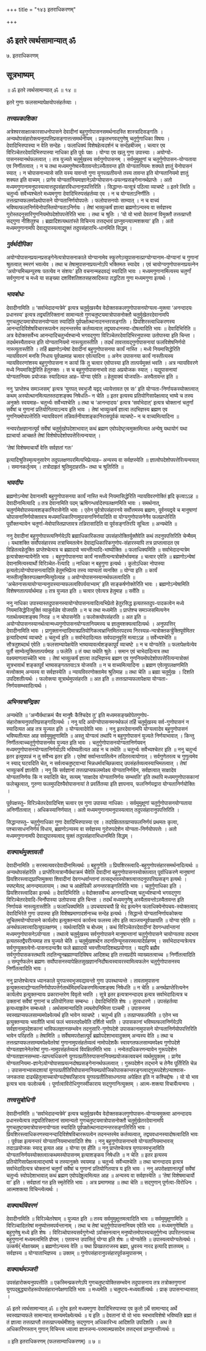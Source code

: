 +++
title = "१४३ इतराधिकरणम्"

+++


## ॐ इतरे त्वर्थसामान्यात् ॐ

७. इतराधिकरणम्

## सूत्रभाष्यम्

॥ ॐ इतरे त्वर्थसामान्यात् ॐ ॥ १४ ॥

इतरे गुणाः फलसाम्यापेक्षयोपसंहर्तव्याः ।

### ***तत्त्वप्रकाशिका***

अत्रेश्वरसाक्षात्कारसाधनोपासने देवादीनां बहुगुणोपासनसमर्थनादस्ति शास्त्रादिसङ्गतिः । अन्यथोपसंहारोक्त्यनुपपत्तिप्रसङ्गात्तत्समर्थनीयम् । प्रकृतभगवद्गुणेषु चतुर्गुणाधिका विषयः । देवादिभिरुपास्या न वेति सन्देहः । फलाधिक्यं विशेषहेत्वदर्शनं च सन्देहबीजम् । चत्वार एव विरिञ्चेतरदेवादिभिरुपास्या नाधिका इति पूर्वः पक्षः । योग्या एव खलु गुणा उपास्याः । अयोग्यो-पासनस्यानर्थफलत्वात् । तत्र युज्यते चतुर्मुखस्य सर्वगुणोपासनम् । सर्वमुमुक्षूणां च चतुर्गुणोपासन-योग्यताया एव निर्णीतत्वात् । न च तथा मध्यमगुणेष्वस्यैतावन्तोऽस्यैतावन्त इति योग्यतानियमः शक्यते ज्ञातुं येनोपासनं स्यात् । न चोपासनाभ्यासे सति यस्य यावन्तो गुणा युगपत्प्रतीयन्ते तस्य तावन्त इति योग्यतानियमो ज्ञातुं शक्यत इति वाच्यम् । प्रागेव योग्यतानियमाज्ञानेऽयोग्योपासन-प्रयत्नप्रसङ्गेनानर्थप्राप्तेः । अतो मध्यमगुणानामनुपास्यत्वात्तदुपसंहारविधानानुपपत्तिरिति । सिद्धान्त-यत्सूत्रं पठित्वा व्याचष्टे ॥ इतरे त्विति ॥ चतुर्भ्यः सर्वेभ्यश्चेतरे मध्यमगुणा देवादिभिरुपसंहर्तव्या एव । न च योग्यताऽनिर्णीतिः । तत्तत्प्राप्यफलमपेक्ष्योपासने योग्यतानिर्णयोपपत्तेः । फलोपासनयोः साम्यात् । न च वाच्यं भविष्यत्फलानिर्णयेनोपास्तियोग्यताऽनिर्णयः । तेषां भाव्युत्कर्षं ज्ञात्वा ब्रह्मणोऽन्यस्य वा सर्वज्ञस्य गुरोस्तदनुसारिगुणनियमोपदेशोपपत्तेरिति भावः । तथा च श्रुतिः । ‘यो यो भावो देवतानां विमुक्तौ तत्तत्प्राप्तौ सद्गुणा नीशितुश्च । ब्रह्मादिशत्यथतांस्ते विचिन्त्य तत्तद्भावं प्राप्नुवन्त्यात्मशक्त्या’ इति । अतो मध्यमगुणानामपि देवाद्युपास्यत्वाद्युक्तं तदुपसंहाराभि-धानमिति सिद्धम् ।

### ***गुर्वर्थदीपिका***

अयोग्योपासनप्रयत्नप्रसङ्गेनेत्यत्रोपासनाकाले योग्यानामेव स्फुरणेऽप्युपासनात्प्राग्योग्यानाम-योग्यानां च गुणानां श्रुतत्वात् स्मरणं भवत्येव । तथा च तेषामुपासनाप्रयत्नोऽपि भक्तिमतः स्यादेव । एवं चायोग्यगुणोपासनाप्रयत्नेन ‘अयोग्यमिच्छन्पुरुषः पतत्येव न संशयः’ इति वचनान्महदवद्यं स्यादिति भावः । मध्यमगुणानामित्यस्य चतुर्णां सर्वगुणानां च मध्ये या सङ्ख्या दशविंशतिशतसहस्रादिरूपा तद्धटिता गुणा मध्यमगुणा इत्यर्थः ।

### ***भावबोधः***

देवादीनामिति ॥ ‘सर्वाभेदादन्यत्रेमे’ इत्यत्र चतुर्मुखस्यैव वेदोक्तसकलगुणोपासनयोग्यत्व-मुक्त्वा ‘अनन्दादयः प्रधानस्य’ इत्यत्र तद्व्यतिरिक्तानां सामान्यतो गुणचतुष्टयमात्रोपासनोक्तौ चतुर्मुखेतरदेवानामपि गुणचतुष्टयमात्रोपासनयोग्यता स्यादिति पूर्वपक्षोत्थानादनन्तरसङ्गतिः । प्रियशिरस्त्वाधिकरणस्य आनन्दादिविशेषविचाररूपत्वेन तदनन्तरमेव कर्तव्यत्वात् तद्व्यवधानस्या-दोषत्वादिति भावः ॥ देवादिभिरिति ॥ अत्र वेदोक्तसर्वेभ्य आनन्दादिचतुर्भ्यश्चान्ये भगवद्गुणा विरिञ्चेतरदेवादिभिरनुपास्या उतोपास्या इति चिन्ता । तदर्थमस्यैतावन्त इति योग्यतानियमो नास्त्युतास्तीति । तदर्थं तावत्तावद्गुणोपासनायां फलविशेषनिर्णयो नास्त्युतास्तीति । तर्हि ब्रह्मणोऽन्येषां देवादीनां बहुगुणोपासनया कार्यं नास्ति । मध्ये नियमासिद्धेरिति न्यायविवरणं मनसि निधाय पूर्वपक्षमाह चत्वार एवेत्यादिना ॥ अनेन उपासनया कार्यं नास्तीत्यस्य न्यायविवरणांशस्य बहुगुणोपासना न कार्या किं तु चत्वार एवोपास्या इति तात्पर्यमुक्तं भवति । अत्र न्यायविवरणे मध्ये नियमासिद्धेरिति हेतुरुक्तः । स च बहुगुणोपासनाभावे तदा अप्रयोजकः स्यात् । यद्युपासनायां योग्यतानियमः प्रयोजकः स्यादित्यत आह– योग्या एवेति ॥ हेतुवाक्यं योजयति– अस्यैतावन्त इति ॥

ननु ‘प्राप्तेश्च समञ्जसम्’ इत्यत्र ‘युगपत् स्वभुजौ यद्वद् ध्यायेत्तावत एव सः’ इति योग्यता-निर्णायकस्योक्तत्वात् कथम् अस्योत्थानमित्यतस्तदाशङ्क्य निषेधति– न चेति ॥ इतर इत्यस्य प्रतियोगिसापेक्षत्वाद् भाष्ये च तस्य अनुक्तेः स्वयमाह– चतुर्भ्यः सर्वेभ्यश्चेति ॥ तथा च ‘आनन्दादयः’ इत्यत्र ‘सर्वाभेदात्’ इत्यत्र चोक्तानां चतुर्णां सर्वेषां च गुणानां प्रतियोगितयाऽन्वय इति भावः । तेषां भाव्युत्कर्षं ज्ञात्वा तदभिज्ञस्य ब्रह्मण एव गुणनियमोपपत्तेरिति न्यायविवरणं तन्निवर्तनीयाशङ्कानिरासपूर्वकं व्याचष्टे– न च वाच्यमित्यादिना ॥

नन्वपरोक्षज्ञानात्पूर्वं सर्वेषां चतुर्मुखोपदेशाभावात् कथं ब्रह्मण एवोपदेष्टृत्वमुक्तमित्यत अन्येषु यथायोगं यथा ह्याचार्या आचक्षते तेषां विशेषोपदेशोपपत्तेरित्यन्वयात् ।

‘तेषां विशेषमाचार्यो वेत्ति सर्वज्ञतां गतः’

इत्यादिश्रुतिस्मृत्यनुसारेण तदुपलक्षणपरमित्यभिप्रेत्याह– अन्यस्य वा सर्वज्ञस्येति ॥ ज्ञात्वोपदेशोपपत्तेरित्यन्वयात् । समानकर्तृत्वम् । तत्रोदाहृतं श्रुतिमुदाहरति– तथा च श्रुतिरिति ॥

### ***भावदीपः***

ब्रह्मणोऽन्येषां देवानामपि बहुगुणोपासनया कार्यं नास्ति मध्ये नियमासिद्धेरिति न्यायविवरणोक्तिं हृदि कृत्वाऽऽह ॥ देवादीनामित्यादि ॥ तत्र देवानामिति पदम् ऋषिगन्धर्वादेरुपलक्षणमिति भावः । समर्थनात्, चतुर्णामेवोपास्यत्वशङ्कानिरासेनेति भावः । एतेन पूर्वत्रोपसंहारनये सर्वोत्तमस्य ब्रह्मणः, पूर्वनयद्वये च मानुषाणां चोपासनानिर्णयोक्तावत्र मध्यमाधिकारिणामुपासनानिर्णयादिति वा योग्यगुणोपासनेनैव फलप्राप्तेरिति पूर्वोक्तन्यायेन चतुर्णा-मेवोपास्तिप्राप्तावत्र तन्निरासादिति वा पूर्वसङ्गतिरपि सूचिता ॥ अन्यथेति ॥

ननु देवादीनां बहुगुणोपास्त्यनिर्णयेऽपि ब्रह्माधिकारिकतया उपसंहारोक्तिर्युक्तैवेति कथं तदनुपपत्तिरिति चेन्मैवम् । यथाशक्ति सर्वोपसंहारस्य तत्राभिमतत्वेन देवाद्यधिकारिकगुणोप-संहारस्यापि तत्र प्राप्तत्वादत एव विहितत्वहेतूक्तिः प्राप्तेश्चेत्यत्र च ब्रह्मादयो भवन्तीत्यादि-भाष्योक्तिः ॥ फलाधिक्यमिति ॥ सर्वाभेदादन्यत्रेम इत्यत्रोक्तन्यायेनेति भावः । बहुगुणोपासनया कार्यं नास्तीत्यन्यत्रोक्तेर्भावमाह ॥ चत्वार एवेति ॥ ब्रह्मणोऽन्येषां देवानामित्यस्यार्थो विरिञ्चेत-रेत्यादि ॥ नाधिका न बहुगुणा इत्यर्थः । कुतोऽधिका नोपास्या इत्यतोऽयोग्योपासनत्वादिति हेतुमभिप्रेत्य तस्य व्याप्यतां व्यनक्ति ॥ योग्या इति ॥ कार्यं नास्तीत्युक्तिरुपलक्षणमित्युपेत्याह ॥ अयोग्योपासनस्यानर्थफलत्वादिति ॥ ‘अचेतनासत्यायोग्यान्यनुपास्यान्यफलत्वविपर्ययाभ्याम्’ इति साङ्कर्षणोक्तेरिति भावः । ब्रह्मणोऽन्येषामिति विशेषणतात्पर्यार्थमाह ॥ तत्र युज्यत इति ॥ चत्वार एवेत्यत्र हेतुमाह ॥ सर्वेति ॥

ननु नाधिका उपास्यास्तदुपासनस्यायोग्योपासनत्वादित्यभिप्रेतो हेतुरसिद्ध इत्यतस्तदुप-पादकत्वेन मध्ये नियमासिद्धेरित्युक्तिं व्याकुर्वन्नेव योजयति ॥ न च तथा मध्यमेति ॥ प्राप्तेश्च समञ्जसमित्यनेन गतार्थत्वमाशङ्क्य निराह ॥ न चोपासनेति ॥ फलोक्त्योपसंहरति ॥ अत इति ॥ अयोग्योपासनस्यानर्थत्वान्मध्यगुणोपासनयोग्यतानियमस्य च ज्ञातुमशक्यत्वादित्यर्थः । अनुपपत्तिर् देवादीनामिति भावः । प्रागुक्तानन्दादिमात्रप्रतियोगिकत्वभ्रान्तिमितरपदस्य निरस्यन्न-न्यत्रोक्तकर्त्रुक्तिपूर्वमितर इत्यादिभाष्यं व्याचष्टे ॥ चतुर्भ्य इति ॥ सर्वाभेदादित्यतः सर्वपदानुवृत्तिं मत्वाऽऽह ॥ सर्वेभ्यश्चेति ॥ सौत्रतुशब्दार्थ एवेति ॥ फलसाम्यापेक्षयेति भाष्यव्यावर्त्यशङ्कापूर्वं व्याचष्टे ॥ न च योग्यतेति ॥ फलापेक्षयेत्येव पूर्तौ साम्येत्युक्तितात्पर्यमाह ॥ फलेति ॥ तं यथा यथेति श्रुतेः । समान एवं चाभेदादित्यत्र तथा वक्ष्यमाणत्वाच्चेति भावः । तेषां भाव्युत्कर्षं ज्ञात्वा तदभिज्ञस्य ब्रह्मण एव गुणनियमोपदेशोपपत्तेरित्यन्यत्रोक्तं सूत्रभावार्थं शङ्कापूर्वं भाष्यसङ्गततयाऽत्र योजयति ॥ न च वाच्यमित्यादिना ॥ ब्रह्मण एवेत्युपलक्षणमिति मत्त्वोक्तम् अन्यस्य वा सर्वज्ञस्येति ॥ न्यायविवरणोक्तामेव श्रुतिमाह ॥ तथा चेति ॥ ब्रह्मा चतुर्मुखः । दिशति उपदिशतीत्यर्थः । फलोक्त्या सूत्रार्थमुपसंहरति ॥ अत इति ॥ तत्तत्प्राप्यफलापेक्षया योग्यता-निर्णयसम्भवादित्यर्थः ।

### ***अभिनवचन्द्रिका***

अन्यथेति ॥ ‘अन्यैर्यथाक्रमं चैव मानुषैः कैश्चिदेव तु’ इति मध्यमसङ्ख्योपेतगुणोप-संहारोक्त्यनुपपत्तिप्रसङ्गादित्यर्थः । ननु यदि अयोग्योपासनमनर्थफलं तर्हि चतुर्मुखस्य सर्व-गुणोपासनं न स्यादित्यत आह तत्र युज्यत इति ॥ योग्यत्वादेवेति भावः । ननु इतरदेवानामपि योग्यत्वादेव बहुगुणोपासनं भविष्यतीत्यत आह सर्वमुमुक्षूणामिति ॥ अस्तु योग्यत्वं तथापि न बहुगुणोपासनं युज्यते निर्णयाभावात् । किन्तु निर्णीतत्वाच्चतुर्गुणोपासनमेव युज्यत इति भावः । चतुर्गुणोपासनयोग्यतानिर्णयवन् मध्यमगुणोपासनयोग्यतानिर्णयोऽपि भविष्यतीत्यत आह न च तथेति ॥ चतुर्भ्यः सर्वेभ्यश्चेतर इति ॥ ननु चतुर्भ्य इतर इत्युपपन्नं न तु सर्वेभ्य इतर इति । एतेषां सर्वान्तःपातित्वेन तदितरत्वायोगात् । सर्वगुणेतरत्व च गुणुत्वमेव न स्याद् घटवदिति चेत्, न सर्वत्वचतुष्ट्वाभ्यां भिन्नधर्मावच्छिन्नत्वाद् उपसंहर्तव्यत्वस्याभिमतत्वात् । तेषां भाव्युत्कर्षं ज्ञात्वेति । ननु किं सर्वज्ञानां तत्तत्प्राप्यफलमपेक्ष्य योग्यतानिर्णयेन, सर्वज्ञत्वात् साक्षादेव योग्यतानिर्णयः किं न स्यादिति चेत्, सत्यम् ‘साक्षादेव योग्यतानिर्णयः सम्भवति’ इति तथापि मध्यमगुणोपासकानां फलेच्छुत्वात्, गुरुणा फलमुपदिश्यैवोपासनायां ते प्रवर्तितव्या इति ज्ञापनाय, फलनिर्णयद्वारा योग्यतानिर्णयोक्तिः ।

पूर्वपक्षस्तु– विरिञ्चेतरदेवादिभिश् चत्वार एव गुणा उपास्या नाधिकाः । सर्वमुमुक्षूणां चतुर्गुणोपासनयोग्यताया अनिर्णीतत्वात् । अधिकस्यानिर्णयात् । अतो मध्यमगुणानामनुपास्यत्वात् तदुपसंहारानुपपत्तिरिति ।

सिद्धान्तस्तु– चतुर्गुणाधिका गुणा देवादिभिरुपास्या एव । तदपेक्षिततत्प्राप्यफलनिर्णयं प्रथमतः कृत्वा, पश्चात्साधननिर्णयं विधाय, ब्रह्मणोऽन्यस्य वा सर्वज्ञस्य गुरोरुपदेशेन योग्यता-निर्णयोपपत्तेः । अतो मध्यमगुणानामपि देवाद्युपास्यत्वाद् युक्तं तदुपसंहाराभिधानमिति सिद्धम् ।

### ***वाक्यार्थमुक्तावली***

देवादीनामिति ॥ सरस्वत्यवरदेवादीनामित्यर्थः ॥ बहुगुणेति ॥ प्रियशिरस्त्वादि-बहुगुणोपसंहारसमर्थनादित्यर्थः ॥ अन्यथोपसंहारेति ॥ प्राप्तेरित्यत्रान्यैर्यथाक्रमं चैवेति देवादीनां बहुगुणोपासनस्योक्तत्वात् पूर्वाधिकरणे मानुषाणां प्रियशिरस्त्वाद्यप्राप्तिमुक्त्वा शिवादीनां देवगन्धर्वान्तानां तत्सद्भावस्योक्तत्वात्तदनुपपत्तिप्रसङ्ग इत्यर्थः । स्पष्टमेतद् आनन्दमालायाम् । तथा च आक्षेपिकी अनन्तरसङ्गतिरिति भावः । चतुर्गुणाधिका इति । प्रियशिरस्त्वादिका इत्यर्थः ॥ देवादिभिरिति ॥ वेदोक्तसर्वेभ्य आनन्दादिभ्यश् चतुर्भ्यश्चान्ये भगवद्गुणा विरिञ्चेतरदेवादि-भिर्नोपास्या उतोपास्या इति चिन्ता । तदर्थं मध्यमगुणेषु अस्यैतावन्तोऽस्यैतावन्त इति निर्णायकं नास्त्युतास्तीति ॥ फलाधिक्यमिति ॥ उपचयापचयौ हि भेद इत्यनेन फलाधिक्येनोपचय-स्योक्तत्वाद् देवादिभिरेते गुणा उपास्या इति विशेषप्रमाणादर्शनाच्च सन्देह इत्यर्थः । सिद्धान्ते योग्यतानिर्णायकोक्त्या सूचितमयोग्योपासने कार्यलोप इत्युक्तन्यायं कार्यस्य फलस्य लोप इति व्यञ्जयन्पूर्वपक्षयति ॥ योग्या एवेति ॥ अनर्थफलवत्त्वादित्युपलक्षणम् । व्यर्थत्वादिति च बोध्यम् । कथं विरिञ्चेतरदेवादीनां देवगन्धर्वान्तानां मध्यमगुणोपासनेऽयोग्यता । तथात्वे चतुर्मुखस्य सर्वगुणोपासने मानुषान्तानां चतुर्गुणोपासने चायोग्यतया तदभाव इत्यतस्तद्वैपरीत्यमाह तत्र युज्यते चेति ॥ चतुर्मुखशब्देन तदनतिन्यूनसरस्वत्यादेर्ग्रहणम् । सर्वाभेदादन्यत्रेत्यत्र सर्वगुण्युक्तत्वेनो-पासनादन्यत्रैव फले ब्रह्मादयो भवन्तीत्यादिशब्दप्रयोगात् । यद्यपि ब्रह्मैव सर्वगुणोपासकस्तथापि तदतिन्यूनब्रह्माण्यादिविषय आदिशब्द इति तत्त्वप्रदीपे व्याख्यतत्वाच्च ॥ निर्णीतत्वादिति ॥ सम्पूर्णफलेन ब्रह्मणः सर्वोपासनस्यापेक्षितसुखज्ञाननिर्दोषत्वस्वावरस्वामित्वफलेन चतुर्गुणोपासनस्य निर्णीतत्वादिति भावः ।

ननु प्राप्तेश्चेत्यत्र ध्यानकाले युगपत्स्वभुजवद्यावन्तो गुणा उपस्थाप्यन्ते । तावतामुपासना इत्युक्तत्वाद्योग्यतानिर्णयोपपत्तेर्गतार्थमिदमधिकरणमित्यशङ्क्य निषेधति ॥ न चेति ॥ अनर्थप्राप्तेरित्यनेन कार्यलोप इत्युक्तन्यायः प्रकारान्तरेण विवृतो भवति । सूत्रे इतर इत्यत्रानन्दादय इत्यत्र सर्वाभेदादित्यत्र च उक्तानां सर्वेषां गुणानां च प्रतियोगितया सम्बन्धः । देवादिभिरिति शेषः । तुरवधारणे । उपसंहर्तव्या इत्यध्याहृतेन सम्बध्यते । अर्थसामान्यादिति ल्यब्लोपनिमित्ता पञ्चमी । उपासनस्य स्वस्वप्राप्यफलसाम्यमपेक्ष्येत्यर्थ इति भावेन व्याचष्टे । चतुर्भ्य इति ॥ तत्प्राप्यफलमिति ॥ एतेन भव इत्युक्तन्यायः भवतीति भाव्यं फलं भवस्तदपेक्ष्येति दर्शितो भवति । उपासकानां भविष्यत्फलानिर्णयेऽपि सर्वज्ञानामुपदेशकानां भाविफलज्ञानसम्भवेन तदनुसारि-गुणोपदेशे उपासकानामुपासने योग्यतानिर्णयोपपत्तिरिति भावेन परिहरति ॥ तेषामिति ॥ सर्वेषामपरोक्षात्पूर्वं ब्रह्मोपदेशाभावादुक्तम् अन्यस्य वेति ॥ तथा च तत्तत्प्राप्यफलसाम्यमपेक्ष्येतरेषां गुणानामुपसंहर्तव्यत्वं नामोपदेशकैः स्वावगतफलसाम्यमपेक्ष्य गुणोपदेशे योग्यताज्ञानेनेतरेषां गुणा-नामुपसंहर्तव्यत्वं विवक्षितमिति भावः । नन्वेतदधिकरणन्यायेन गुरूपदेशेन योग्यताज्ञानसम्भवा-त्प्राप्त्यधिकरणे युगपत्प्रतीतेरुपासनानियमप्रयोजकत्ववचनं व्यर्थमुयुक्तम् । प्रागेव योग्यतानियमा-ज्ञानेऽयोग्योपासाप्रयत्नदोषप्रसङ्गेनानर्थफलत्वात् । गुरूपदेशेन तद्भाने च तेनैव पूर्तिरिति चेन्न । उपासनाभ्यासदशायां युगपत्प्रतीतिरिवोपासनानियमप्रयोजिकोपासकान्तरङ्गत्वाद्गुरूपदेशेऽप्याश्वास-जनकतया दार्ढ्यहेतुत्वाच्चायोग्यदोषपरिहाराय युगपत्प्रतीतिसाधनतया अपेक्षित इति न कश्चिद्दोषः । यो यो भाव इत्यत्र भावः फलोत्कर्षः । पूर्णात्वाविरोधिगुणस्वीकाराय सद्गुणानित्युक्तम् । आत्म-शक्त्या विचार्येत्यन्वयः ।

### ***तत्त्वसुबोधिनी***

देवादीनामिति ॥ ‘सर्वाभेदादन्यत्रेमे’ इत्यत्र चतुर्मुखस्यैव वेदोक्तसकलगुणोपासन-योग्यत्वमुक्त्वा आनन्दादयः प्रधानस्येत्यत्र तद्व्यतिरिक्तानां सामान्यतो गुणचतुष्टयमात्रोपासनोक्तौ चतुर्मुखेतरदेवानामपि गुणचतुष्टयमात्रोपासनायोग्यता स्यादिति पूर्वपक्षोत्थानादानन्तरसङ्गतिरिति भावः । प्रियशिरस्त्वाधिकरणस्यानन्दादिविशेषविचाररूपत्वेन तदनन्तरमेव कर्तव्यत्वात्, तद्व्यवधानस्यादोषत्वादिति भावः । पूर्वपक्ष इत्यनन्तरं योग्यतानियमाभावादिति शेषः । ननु बहुगुणोपासनाभावे योग्यतानियमाभावस् तदाऽप्रयोजकः स्याद् इत्यत आह ॥ योग्या एव हीति ॥ ननु प्राप्तेश्चेत्यत्र युगपत्स्वभुजाविति योग्यतानिर्णयस्योक्तत्वात्कथमस्योपासनम् इत्याशङ्कय निषेधति ॥ न चेति ॥ इतर इत्यस्य प्रतियोगिसापेक्षत्वत्वाद्भाष्ये च तस्यानुक्तेः स्वयमाह ॥ चतुर्भ्यः सर्वेभ्यश्चेति ॥ तथा चानन्दादय इत्यत्र सर्वाभेदादित्यत्र चोक्तानां चतुर्णां सर्वेषां च गुणानां प्रतियोगितयात्र य इति भावः । ननु अपरोक्षज्ञानात्पूर्वं सर्वेषां चतुर्भ्यः स्वोपदेशाभावात् कथं ब्रह्मण एवोपदेष्ट्रत्वमित्यत आह ॥ अन्यस्य वा सर्वज्ञस्येति ॥ ‘तेषां विशेषमाचार्यो वा’ इति । सर्वज्ञतां गत इति स्मृतेरिति भावः । अत्र प्रमाणमाह ॥ तथा चेति ॥ सद्गुणान् पूर्णत्वा-विरोधिनः । आत्मशक्त्या विचिन्त्येत्यर्थः ।

### ***वाक्यार्थविवरणं***

देवादीनामिति ॥ विरिञ्चेतरेषाम् ॥ युज्यत इति ॥ तस्य सर्वमुमुक्षूत्तमत्वादिति भावः ॥ सर्वमुमुक्षूणामिति ॥ विरिञ्चादितरेषां मनुष्योत्तमपर्यन्तानाम् । तथा च तेषां चतुर्गुणोपासनानियम एवेति भावः ॥ मध्यमगुणेष्विति ॥ बहुगुणेषु मध्ये इति शेषः । विरिञ्चोपास्यसर्वगुणेभ्यो ऽर्वाक्तनत्वान् मनुष्योत्तमोपास्यचतुर्गुणेभ्य उपरितनत्वाच्च बहुगुणानां मध्यमत्वमिति ज्ञेयम् । एतावन्त उपासितुं योग्या इति शेषः ॥ योग्यतेति ॥ उपास्यत्वयोग्यतेत्यर्थः । उत्कर्षर्ंं मोक्षाख्यम् ॥ ब्रह्मणोऽन्यस्य वेति ॥ यथा प्रियव्रतराजस्य ब्रह्मा, ध्रुवस्य नारद इत्यादि ज्ञातव्यम् ॥ सर्वज्ञस्य ॥ योग्याताभिज्ञस्य ॥ उक्तम् ॥ गुणोपसंहारानुपसंहारपूर्वकमुपासनम् ।

### ***वाक्यार्थमञ्जरी***

उपसंहारोक्त्यनुपपत्तीति ॥ एकस्मिन्प्रकरणेऽपि गुणचतुष्टयोक्तिसम्भवेन तदुपासनाय तत्र तत्रोक्तगुणानां युगपद्बुद्ध्यारोहरूपोपसंहारानपेक्षणादिति भावः ॥ मध्यमेति ॥ चतुष्टय-मध्यवर्तीत्यर्थः । प्राक् उपासनाभ्यासात् ।

ॐ इतरे त्वर्थसामान्यात् ॐ ॥ तुरेव इतरे मध्यमगुणा देवादिभिरुपास्या एव कुतो ऽर्थे सामान्याद् अर्थे स्वस्वप्राप्यफले सामान्यात् साम्यमपेक्ष्येत्यर्थः ॥ य इति ॥ देवतानां यो यो भावः स्वभावविशेषो भविष्यति ब्रह्मा तं तं ज्ञात्वा तत्तत्प्राप्तौ तत्तत्प्राप्त्यर्थमीशतुः सद्गुणान् अधिकारिभ्य आदिशति उपदिशति । अथ ते अधिकारिणस्तान् गुणान् विचिन्त्य ध्यात्वा ज्ञानजन्य-परमात्मप्रसादेन तत्तद्भावं प्राप्नुवन्तीत्यर्थः ॥

॥ इति इतराधिकरणम् (फलसाम्याधिकरणम्) ॥ ७ ॥



